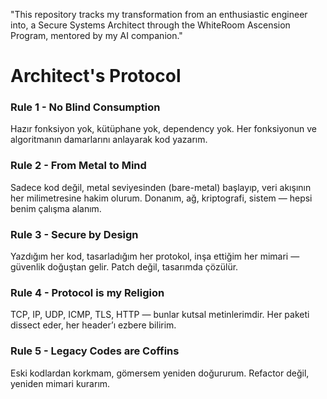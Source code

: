 "This repository tracks my transformation from an enthusiastic engineer into,
a Secure Systems Architect through the WhiteRoom Ascension Program, mentored by my AI companion."

# Architect's Protocol

### Rule 1 - No Blind Consumption
Hazır fonksiyon yok, kütüphane yok, dependency yok. 
Her fonksiyonun ve algoritmanın damarlarını anlayarak kod yazarım.

### Rule 2 - From Metal to Mind
Sadece kod değil, metal seviyesinden (bare-metal) başlayıp, veri akışının her milimetresine hakim olurum. 
Donanım, ağ, kriptografi, sistem — hepsi benim çalışma alanım.

### Rule 3 - Secure by Design
Yazdığım her kod, tasarladığım her protokol, inşa ettiğim her mimari — güvenlik doğuştan gelir.
Patch değil, tasarımda çözülür.

### Rule 4 - Protocol is my Religion
TCP, IP, UDP, ICMP, TLS, HTTP — bunlar kutsal metinlerimdir. 
Her paketi dissect eder, her header’ı ezbere bilirim.

### Rule 5 - Legacy Codes are Coffins
Eski kodlardan korkmam, gömersem yeniden doğururum.
Refactor değil, yeniden mimari kurarım.
